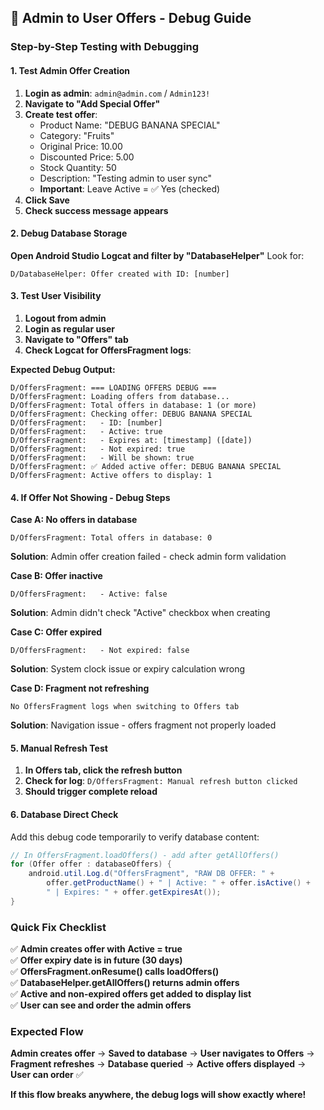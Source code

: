 ## 🔧 **Admin to User Offers - Debug Guide**

### **Step-by-Step Testing with Debugging**

#### **1. Test Admin Offer Creation**

1. **Login as admin**: `admin@admin.com` / `Admin123!`
2. **Navigate to "Add Special Offer"**
3. **Create test offer**:
   - Product Name: "DEBUG BANANA SPECIAL"
   - Category: "Fruits"
   - Original Price: 10.00
   - Discounted Price: 5.00
   - Stock Quantity: 50
   - Description: "Testing admin to user sync"
   - **Important**: Leave Active = ✅ Yes (checked)
4. **Click Save**
5. **Check success message appears**

#### **2. Debug Database Storage**

**Open Android Studio Logcat and filter by "DatabaseHelper"**
Look for:

```
D/DatabaseHelper: Offer created with ID: [number]
```

#### **3. Test User Visibility**

1. **Logout from admin**
2. **Login as regular user**
3. **Navigate to "Offers" tab**
4. **Check Logcat for OffersFragment logs**:

**Expected Debug Output:**

```
D/OffersFragment: === LOADING OFFERS DEBUG ===
D/OffersFragment: Loading offers from database...
D/OffersFragment: Total offers in database: 1 (or more)
D/OffersFragment: Checking offer: DEBUG BANANA SPECIAL
D/OffersFragment:   - ID: [number]
D/OffersFragment:   - Active: true
D/OffersFragment:   - Expires at: [timestamp] ([date])
D/OffersFragment:   - Not expired: true
D/OffersFragment:   - Will be shown: true
D/OffersFragment: ✅ Added active offer: DEBUG BANANA SPECIAL
D/OffersFragment: Active offers to display: 1
```

#### **4. If Offer Not Showing - Debug Steps**

**Case A: No offers in database**

```
D/OffersFragment: Total offers in database: 0
```

**Solution**: Admin offer creation failed - check admin form validation

**Case B: Offer inactive**

```
D/OffersFragment:   - Active: false
```

**Solution**: Admin didn't check "Active" checkbox when creating

**Case C: Offer expired**

```
D/OffersFragment:   - Not expired: false
```

**Solution**: System clock issue or expiry calculation wrong

**Case D: Fragment not refreshing**

```
No OffersFragment logs when switching to Offers tab
```

**Solution**: Navigation issue - offers fragment not properly loaded

#### **5. Manual Refresh Test**

1. **In Offers tab, click the refresh button**
2. **Check for log**: `D/OffersFragment: Manual refresh button clicked`
3. **Should trigger complete reload**

#### **6. Database Direct Check**

Add this debug code temporarily to verify database content:

```java
// In OffersFragment.loadOffers() - add after getAllOffers()
for (Offer offer : databaseOffers) {
    android.util.Log.d("OffersFragment", "RAW DB OFFER: " +
        offer.getProductName() + " | Active: " + offer.isActive() +
        " | Expires: " + offer.getExpiresAt());
}
```

### **Quick Fix Checklist**

✅ **Admin creates offer with Active = true**  
✅ **Offer expiry date is in future (30 days)**  
✅ **OffersFragment.onResume() calls loadOffers()**  
✅ **DatabaseHelper.getAllOffers() returns admin offers**  
✅ **Active and non-expired offers get added to display list**  
✅ **User can see and order the admin offers**

### **Expected Flow**

**Admin creates offer** → **Saved to database** → **User navigates to Offers** → **Fragment refreshes** → **Database queried** → **Active offers displayed** → **User can order** ✅

**If this flow breaks anywhere, the debug logs will show exactly where!**
